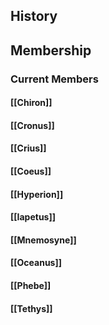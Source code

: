 ## History
## Membership
### Current Members
#### [[Chiron]]
#### [[Cronus]]
#### [[Crius]]
#### [[Coeus]]
#### [[Hyperion]]
#### [[Iapetus]]
#### [[Mnemosyne]]
#### [[Oceanus]]
#### [[Phebe]]
#### [[Tethys]]